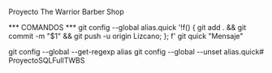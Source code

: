 Proyecto The Warrior Barber Shop

*** COMANDOS ***
git config --global alias.quick '!f() { git add . && git commit -m "$1" && git push -u origin Lizcano; }; f'
git quick "Mensaje"

git config --global --get-regexp alias
git config --global --unset alias.quick#   P r o y e c t o S Q L F u l l T W B S  
 